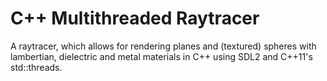 # C++ Multithreaded Raytracer

A raytracer, which allows for rendering planes and (textured) spheres with lambertian, dielectric and metal materials in C++ using SDL2 and C++11's std::threads.
